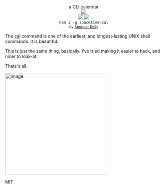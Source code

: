 <div align="center">

  <div>a CLI calendar</div>
  <div><img src="https://cloud.githubusercontent.com/assets/399657/23590290/ede73772-01aa-11e7-8915-181ef21027bc.png" /></div>

  <div align="center">
    <a href="https://npmjs.org/package/spacetime-cal">
      <img src="https://img.shields.io/npm/v/spacetime-cal.svg?style=flat-square" />
    </a>
    <a href="https://unpkg.com/spacetime-cal/builds/spacetime-cal.min.js">
      <img src="https://badge-size.herokuapp.com/spencermountain/spacetime-cal/master/builds/spacetime-cal.min.js" />
    </a>
  </div>
  <div align="center">
    <code>npm i -g spacetime-cal</code>
  </div>
  <sub>
    by
    <a href="https://spencermountain.github.io/">Spencer Kelly</a>
  </sub>
</div>
<p></p>

The [cal](https://en.m.wikipedia.org/wiki/Cal_(Unix)) command is one of the earliest, and longest-lasting UNIX shell commands. It is beautiful.

This is just the same thing, basically. I've tried making it easier to hack, and nicer to look-at.

Thats's all.

<img width="327" alt="image" src="https://user-images.githubusercontent.com/399657/111079058-a9b0d580-84ce-11eb-82be-99357fe2605a.png">



MIT